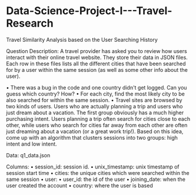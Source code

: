 # Data-Science-Project-I---Travel-Research
Travel Similarity Analysis based on the User Searching History





Question Description:
A travel provider has asked you to review how users interact with their online travel website. They store their data in JSON files. Each row in these files lists all the different cities that have been searched for by a user within the same session (as well as some other info about the user). 



•	There was a bug in the code and one country didn't get logged. Can you guess which country? How?
•	For each city, find the most likely city to be also searched for within the same session.
•	Travel sites are browsed by two kinds of users. Users who are actually planning a trip and users who just dream about a vacation. The first group obviously has a much higher purchasing intent. Users planning a trip often search for cities close to each other, while users who search for cities far away from each other are often just dreaming about a vacation (or a great work trip!). Based on this idea, come up with an algorithm that clusters sessions into two groups: high intent and low intent.

Data: q1_data.json

Columns:
•	session_id: session id. 
•	unix_timestamp: unix timestamp of session start time
•	cities: the unique cities which were searched within the same session 
•	user: 
•	user_id: the id of the user 
•	joining_date: when the user created the account
•	country: where the user is based

